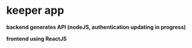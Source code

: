 # keeper app

**backend generates API (nodeJS, authentication updating in progress)**

**frontend using ReactJS**